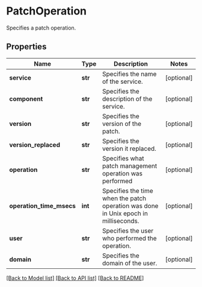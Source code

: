 # PatchOperation

Specifies a patch operation.

## Properties
Name | Type | Description | Notes
------------ | ------------- | ------------- | -------------
**service** | **str** | Specifies the name of the service. | [optional] 
**component** | **str** | Specifies the description of the service. | [optional] 
**version** | **str** | Specifies the version of the patch. | [optional] 
**version_replaced** | **str** | Specifies the version it replaced. | [optional] 
**operation** | **str** | Specifies what patch management operation was performed | [optional] 
**operation_time_msecs** | **int** | Specifies the time when the patch operation was done in Unix epoch in milliseconds. | [optional] 
**user** | **str** | Specifies the user who performed the operation. | [optional] 
**domain** | **str** | Specifies the domain of the user. | [optional] 

[[Back to Model list]](../README.md#documentation-for-models) [[Back to API list]](../README.md#documentation-for-api-endpoints) [[Back to README]](../README.md)


